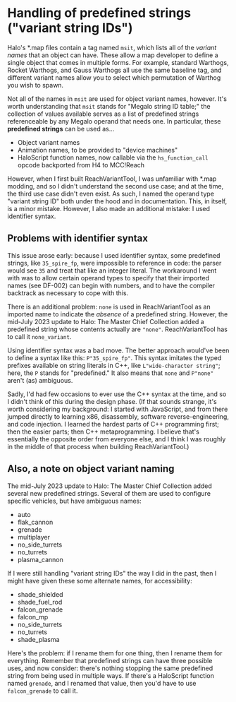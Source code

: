 
# Handling of predefined strings ("variant string IDs")

Halo's \*.map files contain a tag named `msit`, which lists all of the *variant names* that an object can have. These allow a map developer to define a single object that comes in multiple forms. For example, standard Warthogs, Rocket Warthogs, and Gauss Warthogs all use the same baseline tag, and different variant names allow you to select which permutation of Warthog you wish to spawn.

Not all of the names in `msit` are used for object variant names, however. It's worth understanding that `msit` stands for "Megalo string ID table;" the collection of values available serves as a list of predefined strings referenceable by any Megalo operand that needs one. In particular, these **predefined strings** can be used as...

* Object variant names
* Animation names, to be provided to "device machines"
* HaloScript function names, now callable via the `hs_function_call` opcode backported from H4 to MCC!Reach

However, when I first built ReachVariantTool, I was unfamiliar with \*.map modding, and so I didn't understand the second use case; and at the time, the third use case didn't even exist. As such, I named the operand type "variant string ID" both under the hood and in documentation. This, in itself, is a minor mistake. However, I also made an additional mistake: I used identifier syntax.


## Problems with identifier syntax

This issue arose early: because I used identifier syntax, some predefined strings, like `35_spire_fp`, were impossible to reference in code: the parser would see `35` and treat that like an integer literal. The workaround I went with was to allow certain operand types to specify that their imported names (see DF-002) can begin with numbers, and to have the compiler backtrack as necessary to cope with this.

There is an additional problem: `none` is used in ReachVariantTool as an imported name to indicate the *absence* of a predefined string. However, the mid-July 2023 update to Halo: The Master Chief Collection added a predefined string whose contents actually are `"none"`. ReachVariantTool has to call it `none_variant`.

Using identifier syntax was a bad move. The better approach would've been to define a syntax like this: `P"35_spire_fp"`. This syntax imitates the typed prefixes available on string literals in C++, like `L"wide-character string"`; here, the `P` stands for "predefined." It also means that `none` and `P"none"` aren't (as) ambiguous.

Sadly, I'd had few occasions to ever use the C++ syntax at the time, and so I didn't think of this during the design phase. (If that sounds strange, it's worth considering my background: I started with JavaScript, and from there jumped directly to learning x86, disassembly, software reverse-engineering, and code injection. I learned the hardest parts of C++ programming first; then the easier parts; then C++ metaprogramming. I believe that's essentially the opposite order from everyone else, and I think I was roughly in the middle of that process when building ReachVariantTool.)


## Also, a note on object variant naming

The mid-July 2023 update to Halo: The Master Chief Collection added several new predefined strings. Several of them are used to configure specific vehicles, but have ambiguous names:

* auto
* flak_cannon
* grenade
* multiplayer
* no_side_turrets
* no_turrets
* plasma_cannon

If I were still handling "variant string IDs" the way I did in the past, then I might have given these some alternate names, for accessibility:

* shade_shielded
* shade_fuel_rod
* falcon_grenade
* falcon_mp
* no_side_turrets
* no_turrets
* shade_plasma

Here's the problem: if I rename them for one thing, then I rename them for everything. Remember that predefined strings can have three possible uses, and now consider: there's nothing stopping the same predefined string from being used in multiple ways. If there's a HaloScript function named `grenade`, and I renamed that value, then you'd have to use `falcon_grenade` to call it.